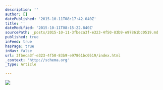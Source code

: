```yaml
---
description: ''
author: []
datePublished: '2015-10-11T08:17:42.040Z'
title: ''
dateModified: '2015-10-11T08:15:22.840Z'
sourcePath: _posts/2015-10-11-3fbeca3f-e323-4f50-83b9-e97861bc0519.md
published: true
inFeed: true
hasPage: true
inNav: false
url: 3fbeca3f-e323-4f50-83b9-e97861bc0519/index.html
_context: 'http://schema.org'
_type: Article

---
```

![](https://the-grid-user-content.s3-us-west-2.amazonaws.com/7f5790e5-7e08-425f-86cb-1a89294c1022.png)